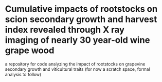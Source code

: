 # Cumulative impacts of rootstocks on scion secondary growth and harvest index revealed through X ray imaging of nearly 30 year-old wine grape wood
a repository for code analyzing the impact of rootstocks on grapevine secondary growth and viticultural traits (for now a scratch space, formal analysis to follow)
